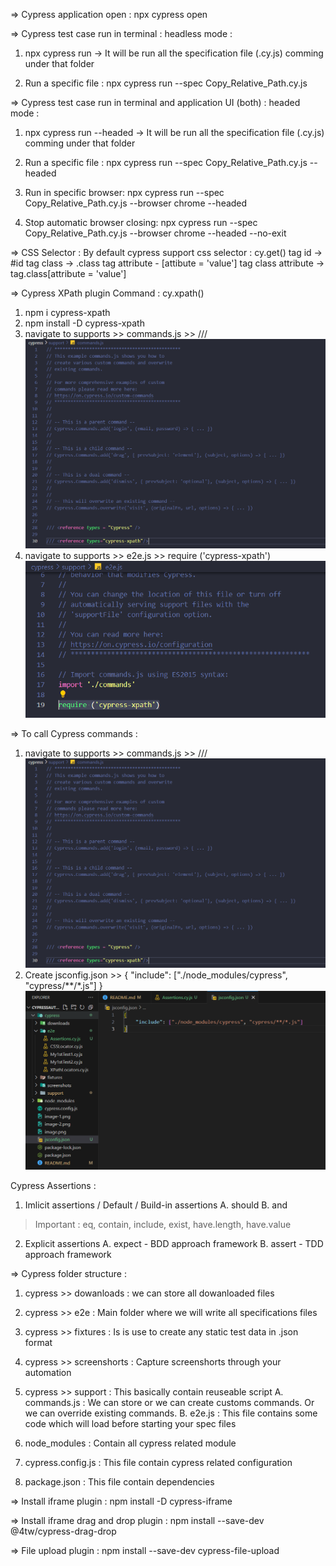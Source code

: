 => Cypress application open : npx cypress open

=> Cypress test case run in terminal : headless mode :
1. npx cypress run -> It will be run all the specification file (.cy.js) comming under that folder

3. Run a specific file : npx cypress run --spec Copy_Relative_Path.cy.js


=> Cypress test case run in terminal and application UI (both) : headed mode :
1. npx cypress run --headed -> It will be run all the specification file (.cy.js) comming under that folder

3. Run a specific file : npx cypress run --spec Copy_Relative_Path.cy.js --headed

4. Run in specific browser: npx cypress run --spec Copy_Relative_Path.cy.js --browser chrome --headed

5. Stop automatic browser closing: npx cypress run --spec Copy_Relative_Path.cy.js --browser chrome --headed --no-exit


=> CSS Selector : By default cypress support css selector
                : cy.get()
tag id -> #id
tag class -> .class
tag attribute - [attibute = 'value']
tag class attribute  -> tag.class[attribute = 'value']


=> Cypress XPath plugin Command : cy.xpath()
1. npm i cypress-xpath 
2. npm install -D cypress-xpath
3. navigate to supports >> commands.js >> /// <reference types="cypress-xpath"/>
![alt text](image-1.png)
4. navigate to supports >> e2e.js >> require ('cypress-xpath')
![alt text](image-2.png)

=> To call Cypress commands : 
1. navigate to supports >> commands.js >> /// <reference types = "Cypress" /> 
![alt text](image.png)
2. Create jsconfig.json >> 
{
    "include": ["./node_modules/cypress", "cypress/**/*.js"]
}
![alt text](image-3.png)

Cypress Assertions : 
1. Imlicit assertions / Default / Build-in assertions
A. should
B. and
> Important : eq, contain, include, exist, have.length, have.value

2. Explicit assertions
A. expect - BDD approach framework
B. assert - TDD approach framework


=> Cypress folder structure :
1. cypress >> dowanloads : we can store all dowanloaded files

2. cypress >> e2e : Main folder where we will write all specifications files

3. cypress >> fixtures : Is is use to create any static test data in .json format

4. cypress >> screenshorts : Capture screenshorts through your automation

5. cypress >> support : This basically contain reuseable script
A. commands.js : We can store or we can create customs commands. Or we can override existing commands.
B. e2e.js : This file contains some code which will load before starting your spec files

6. node_modules : Contain all cypress related module

7. cypress.config.js : This file contain cypress related configuration

8. package.json : This file contain dependencies


=> Install iframe plugin : npm install -D cypress-iframe

=> Install iframe drag and drop plugin : npm install --save-dev @4tw/cypress-drag-drop

=> File upload plugin : npm install --save-dev cypress-file-upload

